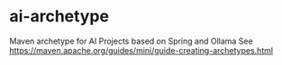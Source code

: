 # ai-archetype
Maven archetype for AI Projects based on Spring and Ollama
See https://maven.apache.org/guides/mini/guide-creating-archetypes.html

